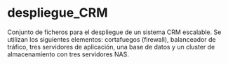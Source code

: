 # despliegue_CRM
Conjunto de ficheros para el despliegue de un sistema CRM escalable.
Se utilizan los siguientes elementos: cortafuegos (firewall), balanceador de tráfico, tres servidores de aplicación, una base de datos y un cluster de almacenamiento con tres servidores NAS.
